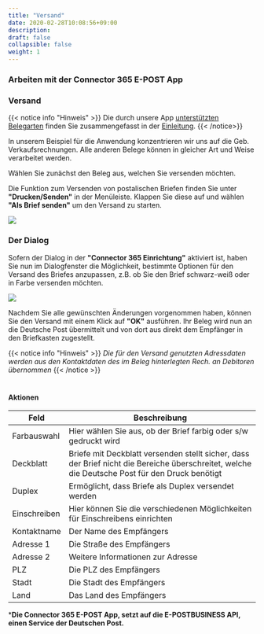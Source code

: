 ```yaml
---
title: "Versand"
date: 2020-02-28T10:08:56+09:00
description: 
draft: false
collapsible: false
weight: 1
---
```

### Arbeiten mit der Connector 365 E-POST App

### Versand

{{< notice info "Hinweis" >}}
Die durch unsere App [unterstützten Belegarten](de-de/apps/e-post/first-steps/introduction/) finden Sie zusammengefasst in der [Einleitung](de-de/apps/e-post/first-steps/introduction/).
{{< /notice>}}

In unserem Beispiel für die Anwendung konzentrieren wir uns auf die Geb. Verkaufsrechnungen. Alle anderen Belege können in gleicher Art und Weise verarbeitet werden.

Wählen Sie zunächst den Beleg aus, welchen Sie versenden möchten.

Die Funktion zum Versenden von postalischen Briefen finden Sie unter **"Drucken/Senden"** in der Menüleiste. Klappen Sie diese auf und wählen **"Als Brief senden"** um den Versand zu starten.

![](images/apps/E-POST/de-de/app_send_letter.png)

### Der Dialog

Sofern der Dialog in der **"Connector 365 Einrichtung"** aktiviert ist, haben Sie nun im Dialogfenster die Möglichkeit, bestimmte Optionen für den Versand des Briefes anzupassen, z.B. ob Sie den Brief schwarz-weiß oder in Farbe versenden möchten.

![](images/apps/E-POST/de-de/app_dialog.png)

Nachdem Sie alle gewünschten Änderungen vorgenommen haben, können Sie den Versand mit einem Klick auf **"OK"** ausführen. Ihr Beleg wird nun an die Deutsche Post übermittelt und von dort aus direkt dem Empfänger in den Briefkasten zugestellt.

{{< notice info "Hinweis" >}}
 _Die für den Versand genutzten Adressdaten werden aus den Kontaktdaten des im Beleg hinterlegten Rech. an Debitoren übernommen_
{{< /notice >}}
#

#### Aktionen

| Feld         | Beschreibung                                                                                                                                   |
|--------------|------------------------------------------------------------------------------------------------------------------------------------------------|
| Farbauswahl  | Hier wählen Sie aus, ob der Brief farbig oder s/w gedruckt wird                                                                                |
| Deckblatt    | Briefe mit Deckblatt versenden stellt sicher, dass der Brief nicht die Bereiche überschreitet, welche die Deutsche Post für den Druck benötigt |
| Duplex       | Ermöglicht, dass Briefe als Duplex versendet werden                                                                                            |
| Einschreiben | Hier können Sie die verschiedenen Möglichkeiten für Einschreibens einrichten                                                                   |
| Kontaktname  | Der Name des Empfängers                                                                                                                        |
| Adresse 1    | Die Straße des Empfängers                                                                                                                      |
| Adresse 2    | Weitere Informationen zur Adresse                                                                                                              |
| PLZ          | Die PLZ des Empfängers                                                                                                                         |
| Stadt        | Die Stadt des Empfängers                                                                                                                       |
| Land         | Das Land des Empfängers                                                                                                                        |




***Die Connector 365 E-POST App, setzt auf die E-POSTBUSINESS API, einen Service der Deutschen Post.**